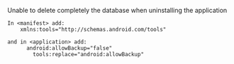 Unable to delete completely the database when uninstalling the application

```
In <manifest> add:
    xmlns:tools="http://schemas.android.com/tools"

and in <application> add:
      android:allowBackup="false"
   		tools:replace="android:allowBackup"
```
